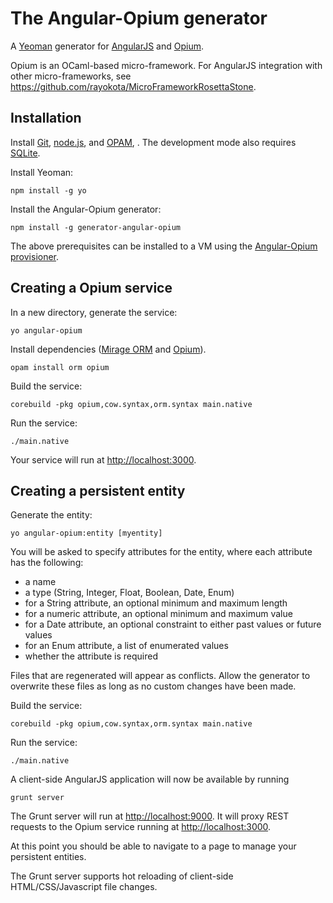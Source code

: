 # The Angular-Opium generator 

A [Yeoman](http://yeoman.io) generator for [AngularJS](http://angularjs.org) and [Opium](https://github.com/rgrinberg/opium).

Opium is an OCaml-based micro-framework.  For AngularJS integration with other micro-frameworks, see https://github.com/rayokota/MicroFrameworkRosettaStone.

## Installation

Install [Git](http://git-scm.com), [node.js](http://nodejs.org), and [OPAM](https://opam.ocaml.org), .  The development mode also requires [SQLite](http://www.sqlite.org).

Install Yeoman:

    npm install -g yo

Install the Angular-Opium generator:

    npm install -g generator-angular-opium

The above prerequisites can be installed to a VM using the [Angular-Opium provisioner](https://github.com/rayokota/provision-angular-opium).

## Creating a Opium service

In a new directory, generate the service:

    yo angular-opium

Install dependencies ([Mirage ORM](https://github.com/mirage/orm) and [Opium](https://github.com/rgrinberg/opium)).

	opam install orm opium
	
Build the service:

    corebuild -pkg opium,cow.syntax,orm.syntax main.native
    
Run the service:

    ./main.native

Your service will run at [http://localhost:3000](http://localhost:3000).


## Creating a persistent entity

Generate the entity:

    yo angular-opium:entity [myentity]

You will be asked to specify attributes for the entity, where each attribute has the following:

- a name
- a type (String, Integer, Float, Boolean, Date, Enum)
- for a String attribute, an optional minimum and maximum length
- for a numeric attribute, an optional minimum and maximum value
- for a Date attribute, an optional constraint to either past values or future values
- for an Enum attribute, a list of enumerated values
- whether the attribute is required

Files that are regenerated will appear as conflicts.  Allow the generator to overwrite these files as long as no custom changes have been made.

Build the service:

    corebuild -pkg opium,cow.syntax,orm.syntax main.native
    
Run the service:

    ./main.native

    
A client-side AngularJS application will now be available by running

	grunt server
	
The Grunt server will run at [http://localhost:9000](http://localhost:9000).  It will proxy REST requests to the Opium service running at [http://localhost:3000](http://localhost:3000).

At this point you should be able to navigate to a page to manage your persistent entities.  

The Grunt server supports hot reloading of client-side HTML/CSS/Javascript file changes.

